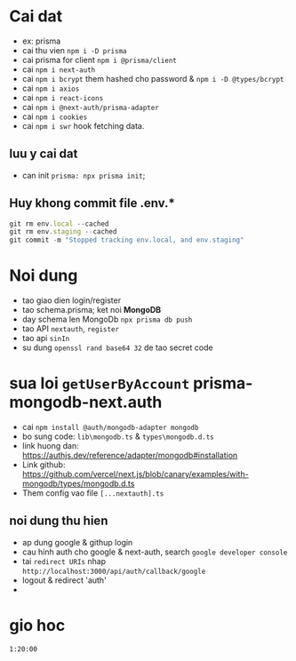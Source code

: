# Cai dat

- ex: prisma
- cai thu vien `npm i -D prisma`
- cai prisma for client `npm i @prisma/client`
- cai `npm i next-auth`
- cai `npm i bcrypt` them hashed cho password & `npm i -D @types/bcrypt`
- cai `npm i axios`
- cai `npm i react-icons`
- cai `npm i @next-auth/prisma-adapter`
- cai `npm i cookies`
- cai `npm i swr` hook fetching data.

## luu y cai dat

- can init `prisma: npx prisma init`;

## Huy khong commit file .env.\*

```javascript
git rm env.local --cached
git rm env.staging --cached
git commit -m "Stopped tracking env.local, and env.staging"
```

# Noi dung

- tao giao dien login/register
- tao schema.prisma; ket noi **MongoDB**
- day schema len MongoDb `npx prisma db push`
- tao API `nextauth`, `register`
- tao api `sinIn`
- su dung `openssl rand base64 32` de tao secret code

# sua loi `getUserByAccount` prisma-mongodb-next.auth

- cai `npm install @auth/mongodb-adapter mongodb`
- bo sung code: `lib\mongodb.ts` & `types\mongodb.d.ts`
- link huong dan: https://authjs.dev/reference/adapter/mongodb#installation
- Link github: https://github.com/vercel/next.js/blob/canary/examples/with-mongodb/types/mongodb.d.ts
- Them config vao file `[...nextauth].ts`

## noi dung thu hien

- ap dung google & githup login
- cau hinh auth cho google & next-auth, search `google developer console`
- tai `redirect URIs` nhap `http://localhost:3000/api/auth/callback/google`
- logout & redirect 'auth'
-

# gio hoc

`1:20:00`
